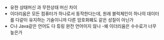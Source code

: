 - 유한 상태머신 과 무한상태 머신 차이
- 이더리움은 모든 컴퓨터가 하나로서 동작한다는데, 원래 블럭체인이 
하나의 데이터를 다같이 유지하는 기술이니까 다른 암호화폐도 같은 성질이 아닌가
- C나 Java같은 언어도 다 튜링 완전 언어이지 않나
-왜 이더리움은 수수료가 너무 높은가
